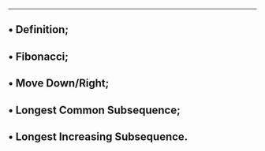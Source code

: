 -----------------------------------------------------------------------
• Definition;
------------------------------------------------------------------
• Fibonacci;
---------------------------------------
• Move Down/Right;
--------------------------------------------
• Longest Common Subsequence;
------------------------------------------------
• Longest Increasing Subsequence.
-------------------------------------------------
